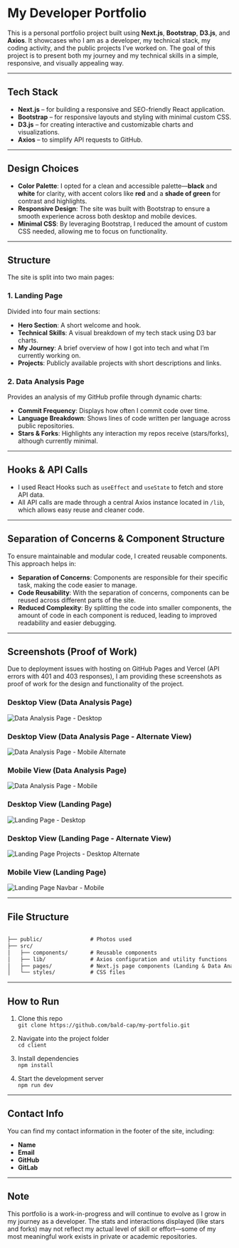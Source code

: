 # My Developer Portfolio

This is a personal portfolio project built using **Next.js**, **Bootstrap**, **D3.js**, and **Axios**. It showcases who I am as a developer, my technical stack, my coding activity, and the public projects I’ve worked on. The goal of this project is to present both my journey and my technical skills in a simple, responsive, and visually appealing way.

---

## Tech Stack

- **Next.js** – for building a responsive and SEO-friendly React application.
- **Bootstrap** – for responsive layouts and styling with minimal custom CSS.
- **D3.js** – for creating interactive and customizable charts and visualizations.
- **Axios** – to simplify API requests to GitHub.

---

## Design Choices

- **Color Palette**: I opted for a clean and accessible palette—**black** and **white** for clarity, with accent colors like **red** and a **shade of green** for contrast and highlights.
- **Responsive Design**: The site was built with Bootstrap to ensure a smooth experience across both desktop and mobile devices.
- **Minimal CSS**: By leveraging Bootstrap, I reduced the amount of custom CSS needed, allowing me to focus on functionality.

---

## Structure

The site is split into two main pages:

### 1. Landing Page
Divided into four main sections:
- **Hero Section**: A short welcome and hook.
- **Technical Skills**: A visual breakdown of my tech stack using D3 bar charts.
- **My Journey**: A brief overview of how I got into tech and what I’m currently working on.
- **Projects**: Publicly available projects with short descriptions and links.

### 2. Data Analysis Page
Provides an analysis of my GitHub profile through dynamic charts:
- **Commit Frequency**: Displays how often I commit code over time.
- **Language Breakdown**: Shows lines of code written per language across public repositories.
- **Stars & Forks**: Highlights any interaction my repos receive (stars/forks), although currently minimal.

---

## Hooks & API Calls

- I used React Hooks such as `useEffect` and `useState` to fetch and store API data.
- All API calls are made through a central Axios instance located in `/lib`, which allows easy reuse and cleaner code.

---

## Separation of Concerns & Component Structure

To ensure maintainable and modular code, I created reusable components. This approach helps in:

- **Separation of Concerns**: Components are responsible for their specific task, making the code easier to manage.
- **Code Reusability**: With the separation of concerns, components can be reused across different parts of the site.
- **Reduced Complexity**: By splitting the code into smaller components, the amount of code in each component is reduced, leading to improved readability and easier debugging.

---

## Screenshots (Proof of Work)

Due to deployment issues with hosting on GitHub Pages and Vercel (API errors with 401 and 403 responses), I am providing these screenshots as proof of work for the design and functionality of the project.

### Desktop View (Data Analysis Page)
![Data Analysis Page - Desktop](screenshots/da_desk.png)

### Desktop View (Data Analysis Page - Alternate View)
![Data Analysis Page - Mobile Alternate](screenshots/da_mobile1.png)

### Mobile View (Data Analysis Page)
![Data Analysis Page - Mobile](screenshots/da_mobile.png)

### Desktop View (Landing Page)
![Landing Page - Desktop](screenshots/hp_desk.png)

### Desktop View (Landing Page - Alternate View)
![Landing Page Projects - Desktop Alternate](screenshots/hp_desk1.png)

### Mobile View (Landing Page)
![Landing Page Navbar - Mobile](screenshots/hp_mobile.png)

---

## File Structure
```txt

├── public/               # Photos used
├── src/
│   ├── components/       # Reusable components
│   ├── lib/              # Axios configuration and utility functions
│   ├── pages/            # Next.js page components (Landing & Data Analysis)
│   └── styles/           # CSS files
```
---

## How to Run

1. Clone this repo  
   `git clone https://github.com/bald-cap/my-portfolio.git`

2. Navigate into the project folder  
   `cd client`

3. Install dependencies  
   `npm install`

4. Start the development server  
   `npm run dev`

---

## Contact Info

You can find my contact information in the footer of the site, including:
- **Name**
- **Email**
- **GitHub**
- **GitLab**

---

## Note

This portfolio is a work-in-progress and will continue to evolve as I grow in my journey as a developer. The stats and interactions displayed (like stars and forks) may not reflect my actual level of skill or effort—some of my most meaningful work exists in private or academic repositories.

